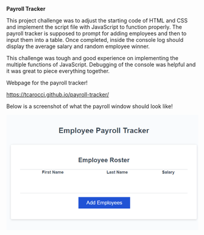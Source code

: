 <b>Payroll Tracker</b> 

This project challenge was to adjust the starting code of HTML and CSS and implement the script file with JavaScript to function properly. The payroll tracker is supposed to prompt for adding employees and then to input them into a table. Once completed, inside the console log should display the average salary and random employee winner.  


This challenge was tough and good experience on implementing the multiple functions of JavaScript. Debugging of the console was helpful and it was great to piece everything together.  


Webpage for the payroll tracker! 

https://tcarocci.github.io/payroll-tracker/

Below is a screenshot of what the payroll window should look like!  

![alt text](./image/screenshot.png) 